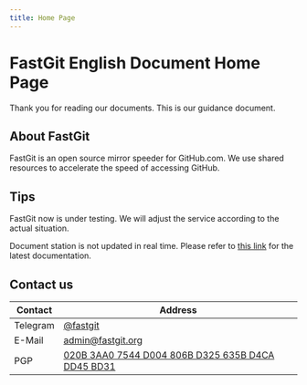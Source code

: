 ```yaml
---
title: Home Page
---
```


# FastGit English Document Home Page

Thank you for reading our documents. This is our guidance document.

## About FastGit

FastGit is an open source mirror speeder for GitHub.com. We use shared resources to accelerate the speed of accessing GitHub.

## Tips

FastGit now is under testing. We will adjust the service according to the actual situation.

Document station is not updated in real time. Please refer to [this link](https://github.com/fastgitorg/document) for the latest documentation.

## Contact us

| Contact | Address |
| ------- | ---- |
| Telegram | [@fastgit](https://t.me/fastgit) |
| E-Mail | [admin@fastgit.org](mailto:admin@fastgit.org) |
| PGP | [020B 3AA0 7544 D004 806B D325 635B D4CA DD45 BD31](https://raw.githubusercontent.com/FastGitORG/PGP/main/public.asc) |
